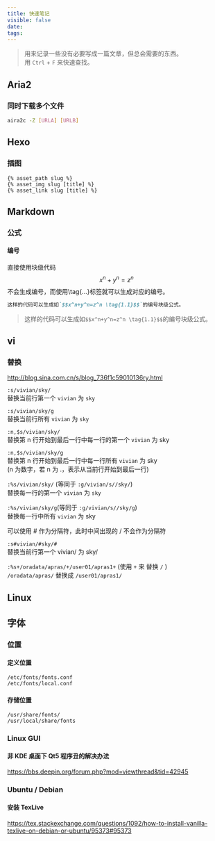 ```yaml
---
title: 快速笔记
visible: false
date: 
tags:
---
```


> 用来记录一些没有必要写成一篇文章，但总会需要的东西。\
> 用 `Ctrl` + `F` 来快速查找。

<!-- more -->

## Aria2

### 同时下载多个文件

```bash
aira2c -Z [URLA] [URLB]
```

## Hexo

### 插图

    {% asset_path slug %}
    {% asset_img slug [title] %}
    {% asset_link slug [title] %}

## Markdown

### 公式

#### 编号

直接使用块级代码$$x^n+y^n=z^n$$不会生成编号，而使用\tag{...}标签就可以生成对应的编号。

```markdown
这样的代码可以生成如`$$x^n+y^n=z^n \tag{1.1}$$`的编号块级公式。
```

> 这样的代码可以生成如`$$x^n+y^n=z^n \tag{1.1}$$`的编号块级公式。

## vi

### 替换

<http://blog.sina.com.cn/s/blog_736f1c59010136ry.html>

`:s/vivian/sky/`\
替换当前行第一个 `vivian` 为 `sky`

`:s/vivian/sky/g`\
替换当前行所有 `vivian` 为 `sky`

`:n,$s/vivian/sky/`\
替换第 n 行开始到最后一行中每一行的第一个 `vivian` 为 sky

`:n,$s/vivian/sky/g`\
替换第 n 行开始到最后一行中每一行所有 `vivian` 为 sky\
(n 为数字，若 n 为 .，表示从当前行开始到最后一行)

`:%s/vivian/sky/` (等同于 `:g/vivian/s//sky/`)\
替换每一行的第一个 `vivian` 为 `sky`

`:%s/vivian/sky/g`(等同于 `:g/vivian/s//sky/g`)\
替换每一行中所有 `vivian` 为 sky

 
可以使用 # 作为分隔符，此时中间出现的 / 不会作为分隔符

`:s#vivian/#sky/#` \
替换当前行第一个 vivian/ 为 sky/

`:%s+/oradata/apras/+/user01/apras1+` (使用 `+` 来 替换 `/` )\
`/oradata/apras/` 替换成 `/user01/apras1/`

## Linux

## 字体
### 位置

#### 定义位置

    /etc/fonts/fonts.conf
    /etc/fonts/local.conf

#### 存储位置

    /usr/share/fonts/
    /usr/local/share/fonts
    

### Linux GUI
#### 非 KDE 桌面下 Qt5 程序丑的解决办法

<https://bbs.deepin.org/forum.php?mod=viewthread&tid=42945>

### Ubuntu / Debian

#### 安装 TexLive

<https://tex.stackexchange.com/questions/1092/how-to-install-vanilla-texlive-on-debian-or-ubuntu/95373#95373>
